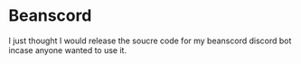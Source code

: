 # Beanscord
I just thought I would release the soucre code for my beanscord discord bot incase anyone wanted to use it.
